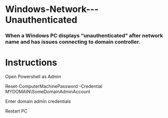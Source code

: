 # Windows-Network---Unauthenticated

### When a Windows PC displays “unauthenticated” after network name and has issues connecting to domain controller.

# Instructions
Open Powershell as Admin

Reset-ComputerMachinePassword -Credential MYDOMAIN\SomeDomainAdminAccount

Enter domain admin credentials

Restart PC
